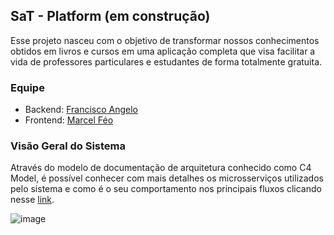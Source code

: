 ## SaT - Platform (em construção)

Esse projeto nasceu com o objetivo de transformar nossos conhecimentos obtidos em livros e cursos em uma aplicação completa que visa facilitar a vida de professores particulares e estudantes de forma totalmente gratuita.

### Equipe
- Backend: [Francisco Angelo](https://github.com/franciscofeo)
- Frontend: [Marcel Féo](https://github.com/MarcelFeo)

### Visão Geral do Sistema

Através do modelo de documentação de arquitetura conhecido como C4 Model, é possível conhecer com mais detalhes os microsserviços utilizados pelo sistema e como é o seu comportamento nos principais fluxos clicando nesse [link](https://s.icepanel.io/oP9fNKVVH1).

![image](https://user-images.githubusercontent.com/64324517/187036497-4fe90423-a12f-4411-be2c-4ab926603ed3.png)


<!--

**Here are some ideas to get you started:**

🙋‍♀️ A short introduction - what is your organization all about?
🌈 Contribution guidelines - how can the community get involved?
👩‍💻 Useful resources - where can the community find your docs? Is there anything else the community should know?
🍿 Fun facts - what does your team eat for breakfast?
🧙 Remember, you can do mighty things with the power of [Markdown](https://docs.github.com/github/writing-on-github/getting-started-with-writing-and-formatting-on-github/basic-writing-and-formatting-syntax)
-->
